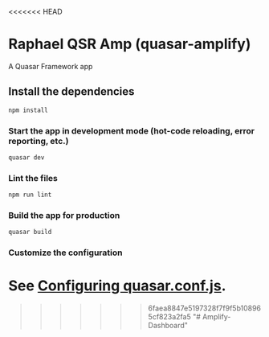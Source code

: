 <<<<<<< HEAD
# Raphael QSR Amp (quasar-amplify)

A Quasar Framework app

## Install the dependencies
```bash
npm install
```

### Start the app in development mode (hot-code reloading, error reporting, etc.)
```bash
quasar dev
```

### Lint the files
```bash
npm run lint
```

### Build the app for production
```bash
quasar build
```

### Customize the configuration
See [Configuring quasar.conf.js](https://quasar.dev/quasar-cli/quasar-conf-js).
=======
>>>>>>> 6faea8847e5197328f7f9f5b108965cf823a2fa5
"# Amplify-Dashboard" 
